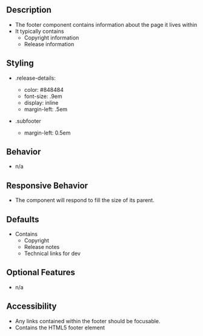 ## Description
* The footer component contains information about the page it lives within
* It typically contains
	* Copyright information
	* Release information


## Styling
* .release-details: 
	* color: #848484
	* font-size: .9em
	* display: inline
	* margin-left: .5em

* .subfooter
	* margin-left: 0.5em


## Behavior
* n/a


## Responsive Behavior
* The component will respond to fill the size of its parent.


## Defaults
* Contains
	* Copyright
	* Release notes
	* Technical links for dev 



## Optional Features
* n/a 


## Accessibility
* Any links contained within the footer should be focusable.
* Contains the HTML5 footer element 


